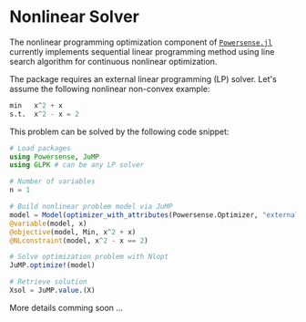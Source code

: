 # Nonlinear Solver

The nonlinear programming optimization component of [`Powersense.jl`](https://github.com/PowerSense/Powersense.jl) currently implements sequential linear programming method using line search algorithm for continuous nonlinear optimization. 

The package requires an external linear programming (LP) solver. Let's assume the following nonlinear non-convex example:

```julia
min   x^2 + x 
s.t.  x^2 - x = 2
```

This problem can be solved by the following code snippet:
```julia
# Load packages
using Powersense, JuMP
using GLPK # can be any LP solver

# Number of variables
n = 1

# Build nonlinear problem model via JuMP
model = Model(optimizer_with_attributes(Powersense.Optimizer, "external_optimizer" => GLPK.Optimizer))
@variable(model, x)
@objective(model, Min, x^2 + x)
@NLconstraint(model, x^2 - x == 2)

# Solve optimization problem with Nlopt
JuMP.optimize!(model)

# Retrieve solution
Xsol = JuMP.value.(X)
```
More details comming soon ...
